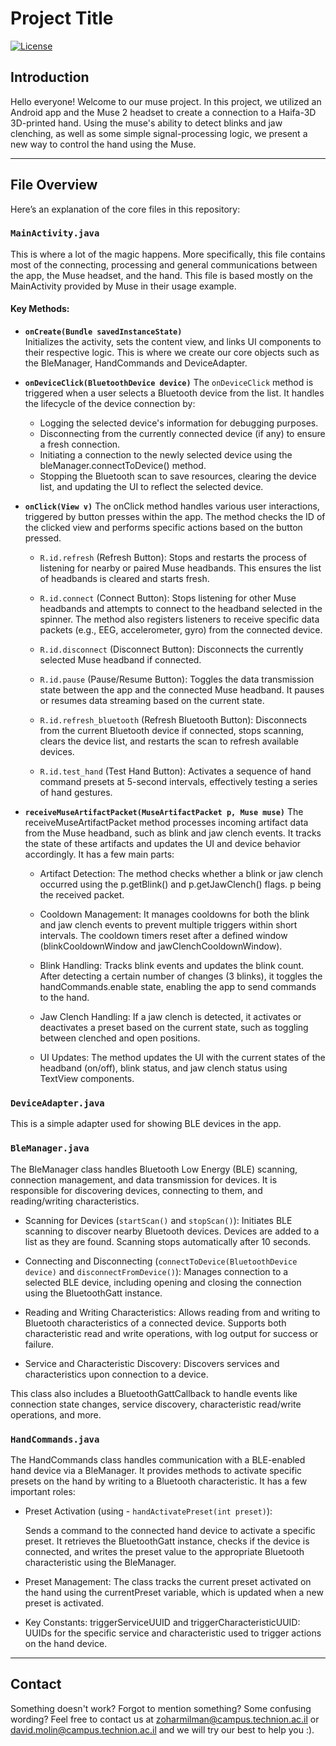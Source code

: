 # **Project Title**

[![License](https://img.shields.io/badge/license-MIT-green.svg)](LICENSE)

## **Introduction**
Hello everyone! Welcome to our muse project. In this project, we utilized an Android app and the Muse 2 headset to create a connection to a Haifa-3D 3D-printed hand. Using the muse's ability to detect
blinks and jaw clenching, as well as some simple signal-processing logic, we present a new way to control the hand using the Muse.

---

## **File Overview**

Here’s an explanation of the core files in this repository:

### `MainActivity.java`
This is where a lot of the magic happens. More specifically, this file contains most of the connecting, processing and general communications between the app, the Muse headset, and the hand. This
file is based mostly on the MainActivity provided by Muse in their usage example. 

#### Key Methods:
- **`onCreate(Bundle savedInstanceState)`**  
  Initializes the activity, sets the content view, and links UI components to their respective logic. This is where we create our core objects such as the BleManager, HandCommands and DeviceAdapter.
- **`onDeviceClick(BluetoothDevice device)`**
  The `onDeviceClick` method is triggered when a user selects a Bluetooth device from the list. It handles the lifecycle of the device connection by:
  
  - Logging the selected device's information for debugging purposes.
  - Disconnecting from the currently connected device (if any) to ensure a fresh connection.
  - Initiating a connection to the newly selected device using the bleManager.connectToDevice() method.
  - Stopping the Bluetooth scan to save resources, clearing the device list, and updating the UI to reflect the selected device.  

- **`onClick(View v)`**
  The onClick method handles various user interactions, triggered by button presses within the app. The method checks the ID of the clicked view and performs specific actions based on the button pressed.

  - `R.id.refresh` (Refresh Button):
    Stops and restarts the process of listening for nearby or paired Muse headbands. This ensures the list of headbands is cleared and starts fresh.
  
  - `R.id.connect` (Connect Button):
    Stops listening for other Muse headbands and attempts to connect to the headband selected in the spinner. The method also registers listeners to receive specific data packets (e.g., EEG, accelerometer, gyro) from the connected device.
  
  - `R.id.disconnect` (Disconnect Button):
    Disconnects the currently selected Muse headband if connected.
  
  - `R.id.pause` (Pause/Resume Button):
    Toggles the data transmission state between the app and the connected Muse headband. It pauses or resumes data streaming based on the current state.
  
  - `R.id.refresh_bluetooth` (Refresh Bluetooth Button):
    Disconnects from the current Bluetooth device if connected, stops scanning, clears the device list, and restarts the scan to refresh available devices.
  
  - `R.id.test_hand` (Test Hand Button):
    Activates a sequence of hand command presets at 5-second intervals, effectively testing a series of hand gestures.

- **`receiveMuseArtifactPacket(MuseArtifactPacket p, Muse muse)`** 
  The receiveMuseArtifactPacket method processes incoming artifact data from the Muse headband, such as blink and jaw clench events. It tracks the state of these artifacts and updates the UI and device behavior accordingly.
  It has a few main parts:
  - Artifact Detection:
    The method checks whether a blink or jaw clench occurred using the p.getBlink() and p.getJawClench() flags. p being the received packet.
    
  - Cooldown Management:
    It manages cooldowns for both the blink and jaw clench events to prevent multiple triggers within short intervals.
    The cooldown timers reset after a defined window (blinkCooldownWindow and jawClenchCooldownWindow).
    
  - Blink Handling:
    Tracks blink events and updates the blink count.
    After detecting a certain number of changes (3 blinks), it toggles the handCommands.enable state, enabling the app to send commands to the hand.
    
  - Jaw Clench Handling:
    If a jaw clench is detected, it activates or deactivates a preset based on the current state, such as toggling between clenched and open positions.
    
  - UI Updates:
    The method updates the UI with the current states of the headband (on/off), blink status, and jaw clench status using TextView components.


### `DeviceAdapter.java`
This is a simple adapter used for showing BLE devices in the app. 

### `BleManager.java`
The BleManager class handles Bluetooth Low Energy (BLE) scanning, connection management, and data transmission for devices. It is responsible for discovering devices, connecting to them, and reading/writing characteristics.


- Scanning for Devices (`startScan()` and `stopScan()`):
  Initiates BLE scanning to discover nearby Bluetooth devices. Devices are added to a list as they are found.
  Scanning stops automatically after 10 seconds.
  
- Connecting and Disconnecting (`connectToDevice(BluetoothDevice device)` and `disconnectFromDevice()`):
  Manages connection to a selected BLE device, including opening and closing the connection using the BluetoothGatt instance.
  
- Reading and Writing Characteristics:
  Allows reading from and writing to Bluetooth characteristics of a connected device. Supports both characteristic read and write operations, with log output for success or failure.
  
- Service and Characteristic Discovery:
  Discovers services and characteristics upon connection to a device.

This class also includes a BluetoothGattCallback to handle events like connection state changes, service discovery, characteristic read/write operations, and more.

### `HandCommands.java`
The HandCommands class handles communication with a BLE-enabled hand device via a BleManager. It provides methods to activate specific presets on the hand by writing to a Bluetooth characteristic.
It has a few important roles:

- Preset Activation (using - `handActivatePreset(int preset)`):

  Sends a command to the connected hand device to activate a specific preset.
  It retrieves the BluetoothGatt instance, checks if the device is connected, and writes the preset value to the appropriate Bluetooth characteristic using the BleManager.

- Preset Management:
  The class tracks the current preset activated on the hand using the currentPreset variable, which is updated when a new preset is activated.
  
- Key Constants:
  triggerServiceUUID and triggerCharacteristicUUID: UUIDs for the specific service and characteristic used to trigger actions on the hand device.


---
## **Contact**
Something doesn't work? Forgot to mention something? Some confusing wording? Feel free to contact us at zoharmilman@campus.technion.ac.il or david.molin@campus.technion.ac.il and we will try our best to help you :).

